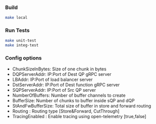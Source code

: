 ### Build

```bash
make local
```

### Run Tests

```bash
make unit-test
make integ-test
```

### Config options

- ChunkSizeInBytes: Size of one chunk in bytes
- DQPServerAddr: IP:Port of Dest QP gRPC server
- LBAddr: IP:Port of load balancer server
- DstServerAddr: IP:Port of Dest function gRPC server
- SQPServerAddr: IP:Port of Src QP server
- NumberOfBuffers: Number of buffer channels to create
- BufferSize: Number of chunks to buffer inside sQP and dQP
- StAndFwBufferSize:  Total size of buffer in store and forward routing
- Routing : Routing type [Store&Forward, CutThrough]
- TracingEnabled : Enable tracing using open-telemetry [true,false]
